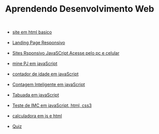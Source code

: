 <br>
<h1 id="h1" >Aprendendo Desenvolvimento Web</h1>

<br>

<nav >

<ul>

<li id="li">
<a id="a"  href="https://GabrielErick1.github.io/estudo/htmlsite/siteteste/">site em html basico</a>
</li>

<br>

<li id="li">
<a id="a" href="https://GabrielErick1.github.io/estudo/htmlsite/site/">Landing Page Responsivo</a>
</li>

<br>

<li id="li">
<a id="a" href="https://GabrielErick1.github.io/estudo/htmlsite/sitenv/">Sites Rsponsivo JavaSCript Acesse pelo pc e celular</a>
</li>

<br>

<li id="li">
<a id="a" href="https://GabrielErick1.github.io/estudo/javaScript/projeto/">mine PJ em javaScript</a>
</li>

<br>

<li id="li">
<a id="a" href="https://GabrielErick1.github.io/estudo/javaScript/projeto1/">contador de idade em javaScript</a>
</li>

<br>

<li id="li">
<a id="a" href="https://GabrielErick1.github.io/estudo/javaScript/projeto2/">Contagem Inteligente em javaScript</a>
</li>

<br>

<li id="li">
<a id="a" href="https://GabrielErick1.github.io/estudo/javaScript/projeto3/">Tabuada em javaScript</a>
</li>

<br>

<li id="li">
<a id="a" href="https://GabrielErick1.github.io/estudo/javaScript/testedeobsidade/">Teste de IMC em javaScript, html, css3</a>
</li>

<br>

<li id="li">
<a id="a" href="https://GabrielErick1.github.io/estudo/javaScript/calculadora/">calculadora em js e html</a>
</li>

<br>

<li id="li">
<a id="a" href="https://GabrielErick1.github.io/estudo/quiz/">Quiz</a>
</li>

</ul>
</nav>